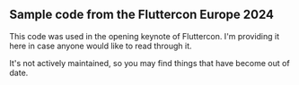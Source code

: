 ## Sample code from the Fluttercon Europe 2024

This code was used in the opening keynote of Fluttercon. I'm providing it here
in case anyone would like to read through it.

It's not actively maintained, so you may find things that have become out of date.
